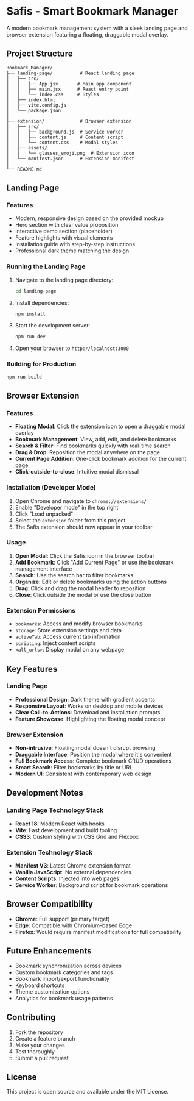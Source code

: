 # Safis - Smart Bookmark Manager

A modern bookmark management system with a sleek landing page and browser extension featuring a floating, draggable modal overlay.

## Project Structure

```
Bookmark_Manager/
├── landing-page/          # React landing page
│   ├── src/
│   │   ├── App.jsx       # Main app component
│   │   ├── main.jsx      # React entry point
│   │   └── index.css     # Styles
│   ├── index.html
│   ├── vite.config.js
│   └── package.json
│
├── extension/             # Browser extension
│   ├── src/
│   │   ├── background.js  # Service worker
│   │   ├── content.js     # Content script
│   │   └── content.css    # Modal styles
│   ├── assets/
│   │   └── glasses_emoji.png  # Extension icon
│   └── manifest.json      # Extension manifest
│
└── README.md
```

## Landing Page

### Features
- Modern, responsive design based on the provided mockup
- Hero section with clear value proposition
- Interactive demo section (placeholder)
- Feature highlights with visual elements
- Installation guide with step-by-step instructions
- Professional dark theme matching the design

### Running the Landing Page

1. Navigate to the landing page directory:
   ```bash
   cd landing-page
   ```

2. Install dependencies:
   ```bash
   npm install
   ```

3. Start the development server:
   ```bash
   npm run dev
   ```

4. Open your browser to `http://localhost:3000`

### Building for Production

```bash
npm run build
```

## Browser Extension

### Features
- **Floating Modal**: Click the extension icon to open a draggable modal overlay
- **Bookmark Management**: View, add, edit, and delete bookmarks
- **Search & Filter**: Find bookmarks quickly with real-time search
- **Drag & Drop**: Reposition the modal anywhere on the page
- **Current Page Addition**: One-click bookmark addition for the current page
- **Click-outside-to-close**: Intuitive modal dismissal

### Installation (Developer Mode)

1. Open Chrome and navigate to `chrome://extensions/`
2. Enable "Developer mode" in the top right
3. Click "Load unpacked"
4. Select the `extension` folder from this project
5. The Safis extension should now appear in your toolbar

### Usage

1. **Open Modal**: Click the Safis icon in the browser toolbar
2. **Add Bookmark**: Click "Add Current Page" or use the bookmark management interface
3. **Search**: Use the search bar to filter bookmarks
4. **Organize**: Edit or delete bookmarks using the action buttons
5. **Drag**: Click and drag the modal header to reposition
6. **Close**: Click outside the modal or use the close button

### Extension Permissions

- `bookmarks`: Access and modify browser bookmarks
- `storage`: Store extension settings and data
- `activeTab`: Access current tab information
- `scripting`: Inject content scripts
- `<all_urls>`: Display modal on any webpage

## Key Features

### Landing Page
- **Professional Design**: Dark theme with gradient accents
- **Responsive Layout**: Works on desktop and mobile devices
- **Clear Call-to-Actions**: Download and installation prompts
- **Feature Showcase**: Highlighting the floating modal concept

### Browser Extension
- **Non-intrusive**: Floating modal doesn't disrupt browsing
- **Draggable Interface**: Position the modal where it's convenient
- **Full Bookmark Access**: Complete bookmark CRUD operations
- **Smart Search**: Filter bookmarks by title or URL
- **Modern UI**: Consistent with contemporary web design

## Development Notes

### Landing Page Technology Stack
- **React 18**: Modern React with hooks
- **Vite**: Fast development and build tooling
- **CSS3**: Custom styling with CSS Grid and Flexbox

### Extension Technology Stack
- **Manifest V3**: Latest Chrome extension format
- **Vanilla JavaScript**: No external dependencies
- **Content Scripts**: Injected into web pages
- **Service Worker**: Background script for bookmark operations

## Browser Compatibility

- **Chrome**: Full support (primary target)
- **Edge**: Compatible with Chromium-based Edge
- **Firefox**: Would require manifest modifications for full compatibility

## Future Enhancements

- Bookmark synchronization across devices
- Custom bookmark categories and tags
- Bookmark import/export functionality
- Keyboard shortcuts
- Theme customization options
- Analytics for bookmark usage patterns

## Contributing

1. Fork the repository
2. Create a feature branch
3. Make your changes
4. Test thoroughly
5. Submit a pull request

## License

This project is open source and available under the MIT License.
